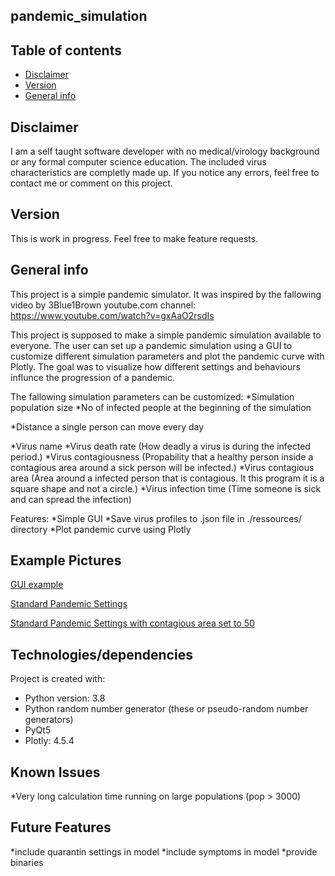 ## pandemic_simulation 


## Table of contents
* [Disclaimer](#disclaimer)
* [Version](#version)
* [General info](#general-info)


## Disclaimer
I am a self taught software developer with no medical/virology background or any formal computer science education. 
The included virus characteristics are completly made up. 
If you notice any errors, feel free to contact me or comment on this project.

## Version
This is work in progress. Feel free to make feature requests.

## General info
This project is a simple pandemic simulator. It was inspired by the fallowing video by 3Blue1Brown youtube.com channel:
https://www.youtube.com/watch?v=gxAaO2rsdIs

This project is supposed to make a simple pandemic simulation available to everyone. The user can set up a pandemic simulation using a GUI to
customize different simulation parameters and plot the pandemic curve with Plotly. The goal was to visualize how different settings and behaviours influnce the progression of a pandemic.

The fallowing simulation parameters can be customized:
*Simulation population size
*No of infected people at the beginning of the simulation

*Distance a single person can move every day

*Virus name
*Virus death rate (How deadly a virus is during the infected period.)
*Virus contagiousness (Propability that a healthy person inside a contagious area around a sick person will be infected.)
*Virus contagious area (Area around a infected person that is contagious. It this program it is a square shape and not a circle.)
*Virus infection time (Time someone is sick and can spread the infection)


Features:
*Simple GUI
*Save virus profiles to .json file in ./ressources/ directory
*Plot pandemic curve using Plotly

## Example Pictures

[GUI example](https://github.com/joshuapeaceman/pandemic_simulation/blob/master/ressources/example_pictures/GUI.PNG)

[Standard Pandemic Settings](https://github.com/joshuapeaceman/pandemic_simulation/blob/master/ressources/example_pictures/standard_pandemic.PNG)

[Standard Pandemic Settings with contagious area set to 50](https://github.com/joshuapeaceman/pandemic_simulation/blob/master/ressources/example_pictures/stand_pandemic_contagious_area_50.PNG)

## Technologies/dependencies
Project is created with:
* Python version: 3.8
* Python random number generator (these or pseudo-random number generators)
* PyQt5 
* Plotly: 4.5.4

## Known Issues
*Very long calculation time running on large populations (pop > 3000)

## Future Features
*include quarantin settings in model
*include symptoms in model
*provide binaries


```


